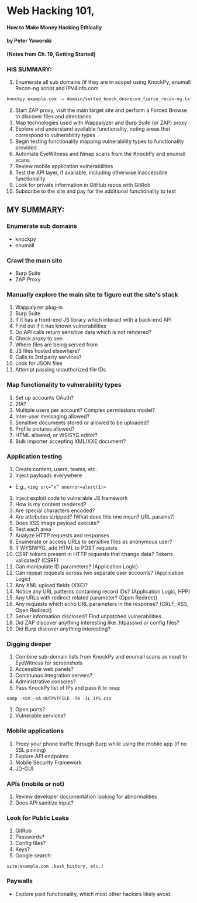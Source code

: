 # Web Hacking 101,
#### How to Make Money Hacking Ethically
#### by Peter Yaworski

#### (Notes from Ch. 19, Getting Started)


### HIS SUMMARY:

1. Enumerate all sub domains (if they are in scope) using KnockPy, enumall Recon-ng script and IPV4info.com

  ```bash
  knockpy example.com -w domain/sorted_knock_dnsrecon_fierce_recon-ng.txt

  ```

2. Start ZAP proxy, visit the main target site and perform a Forced Browse to discover files and directories
3. Map technologies used with Wappalyzer and Burp Suite (or ZAP) proxy
4. Explore and understand available functionality, noting areas that correspond to vulnerability types
5. Begin testing functionality mapping vulnerability types to functionality provided
6. Automate EyeWitness and Nmap scans from the KnockPy and enumall scans
7. Review mobile application vulnerabilities
8. Test the API layer, if available, including otherwise inaccessible functionality
9. Look for private information in GitHub repos with GitRob
10. Subscribe to the site and pay for the additional functionality to test


## MY SUMMARY:

### Enumerate sub domains
 * knockpy
 * enumall

### Crawl the main site
 * Burp Suite
 * ZAP Proxy

### Manually explore the main site to figure out the site's stack
 1. Wappalyzer plug-in
 1. Burp Suite
 1. If it has a front-end JS library which interact with a back-end API
   1. Find out if it has known vulnerabilities
   1. Do API calls return sensitive data which is not rendered?
 1. Check proxy to see:
   1. Where files are being served from
   1. JS files hosted elsewhere?
   1. Calls to 3rd party services?
 1. Look for JSON files
 1. Attempt passing unauthorized file IDs

### Map functionality to vulnerability types
1. Set up accounts
OAuth?
1. 2fA?
1. Multiple users per account? Complex permissions model?
1. Inter-user messaging allowed?
1. Sensitive documents stored or allowed to be uploaded?
1. Profile pictures allowed?
1. HTML allowed, or WSISYG editor?
1. Bulk importer accepting XML/XXE document?

### Application testing
1. Create content, users, teams, etc.
1. Inject payloads everywhere
  * E.g., `<img src=”x” onerror=alert(1)>`
1. Inject exploit code to vulnerable JS framework
1. How is my content rendered?
  1. Are special characters encoded?
  1. Are attributes stripped? (What does this one mean? URL params?)
  1. Does XSS image payload execute?
1. Test each area
1. Analyze HTTP requests and responses
1. Enumerate or access URLs to sensitive files as anonymous user?
1. If WYSIWYG, add HTML to POST requests
1. CSRF tokens present in HTTP requests that change data? Tokens validated? (CSRF)
1. Can manipulate ID parameters?  (Application Logic)
1. Can repeat requests across two separate user accounts? (Application Logic)
1. Any XML upload fields (XXE)?
1. Notice any URL patterns containing record IDs?  (Application Logic, HPP)
1. Any URLs with redirect related parameter? (Open Redirect)
1. Any requests which echo URL parameters in the response? (CRLF, XSS, Open Redirect)
1. Server information disclosed? Find unpatched vulnerabilities
1. Did ZAP discover anything interesting like .htpasswd or config files?
1. Did Burp discover anything interesting?

### Digging deeper
1. Combine sub-domain lists from KnockPy and enumall scans as input to EyeWitness for screenshots
1. Accessible web panels?
1. Continuous integration servers?
1. Administrative consoles?
1. Pass KnockPy list of IPs and pass it to `nmap`:
  ```shell
  namp -sSV -oA OUTPUTFILE -T4 -iL IPS.csv
  ```
1. Open ports?
1. Vulnerable services?

### Mobile applications
1. Proxy your phone traffic through Burp while using the mobile app (if no SSL pinning)
1. Explore API endpoints
1. Mobile Security Framework
1. JD-GUI

### APIs (mobile or not)
1. Review developer documentation looking for abnormalities
1. Does API sanitize input?

### Look for Public Leaks
1. GitRob
1. Passwords?
1. Config files?
1. Keys?
1. Google search:
  ```
  site:example.com .bash_history, etc.)
  ```

### Paywalls
* Explore paid functionality, which most other hackers likely avoid.
